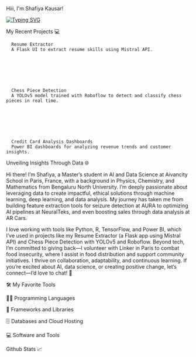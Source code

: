 

  Hiii, I'm Shafiya Kausar!
   
      
        
       
      
        
      
   



[![Typing SVG](https://readme-typing-svg.herokuapp.com?color=%2336BCF7&lines=Master%27s+Student+in+AI+and+Data+Science;Passionate+About+Machine+Learning+and+Ethical+AI+Solutions;Volunteering+to+Combat+Food+Insecurity)](https://git.io/typing-svg)


My Recent Projects 💻




  
    
    
      
      
        
      
      Resume Extractor
      A Flask UI to extract resume skills using Mistral API.
    
    
    
      
      
        
      
      Chess Piece Detection
      A YOLOv5 model trained with Roboflow to detect and classify chess pieces in real time.
    
    
    
      
      
        
      
      Credit Card Analysis Dashboards
      Power BI dashboards for analyzing revenue trends and customer insights.
    
  


  
Unveiling Insights Through Data 🌐

   Hi there! I’m Shafiya, a Master’s student in AI and Data Science at Aivancity School in Paris, France, with a background in Physics, Chemistry, and Mathematics from Bengaluru North University. I’m deeply passionate about leveraging data to create impactful, ethical solutions through machine learning, deep learning, and data analysis. My journey has taken me from building feature extraction tools for seizure detection at AURA to optimizing AI pipelines at NeuralTeks, and even boosting sales through data analysis at AR Cars.

   I love working with tools like Python, R, TensorFlow, and Power BI, which I’ve used in projects like my Resume Extractor (a Flask app using Mistral API) and Chess Piece Detection with YOLOv5 and Roboflow. Beyond tech, I’m committed to giving back—I volunteer with Linker in Paris to combat food insecurity, where I assist in food distribution and support community initiatives.
   I thrive on collaboration, adaptability, and continuous learning. If you’re excited about AI, data science, or creating positive change, let’s connect—I’d love to chat! 🌟





  
🛠️ My Favorite Tools


👨‍💻 Programming Languages

  
    
  
  
    
  



🧰 Frameworks and Libraries

  
  
  
  
  
    
  
  
    
  



🗄️ Databases and Cloud Hosting

  
    
  
  
  
    
  
  
    
  



💻 Software and Tools

  
    
  
  
    
  
  






Github Stats 📈


  
    
  
  
    
  
